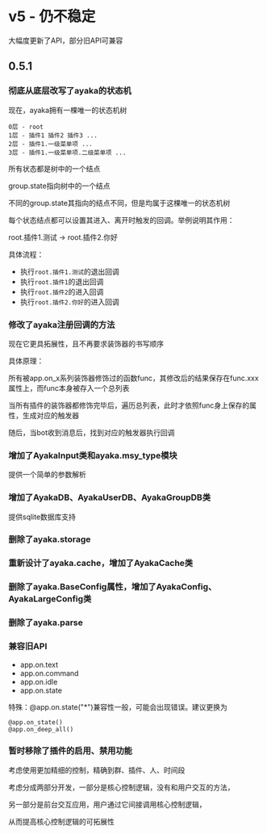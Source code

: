 # v5 - 仍不稳定

大幅度更新了API，部分旧API可兼容

## 0.5.1

### 彻底从底层改写了ayaka的状态机

现在，ayaka拥有一棵唯一的状态机树

```
0层 - root
1层 - 插件1 插件2 插件3 ...
2层 - 插件1.一级菜单项 ...
3层 - 插件1.一级菜单项.二级菜单项 ...
```

所有状态都是树中的一个结点

group.state指向树中的一个结点

不同的group.state其指向的结点不同，但是均属于这棵唯一的状态机树

每个状态结点都可以设置其进入、离开时触发的回调。举例说明其作用：

root.插件1.测试 -> root.插件2.你好

具体流程：

- 执行`root.插件1.测试`的退出回调
- 执行`root.插件1`的退出回调
- 执行`root.插件2`的进入回调
- 执行`root.插件2.你好`的进入回调

### 修改了ayaka注册回调的方法

现在它更具拓展性，且不再要求装饰器的书写顺序

具体原理：

所有被app.on_x系列装饰器修饰过的函数func，其修改后的结果保存在func.xxx属性上，而func本身被存入一个总列表

当所有插件的装饰器都修饰完毕后，遍历总列表，此时才依照func身上保存的属性，生成对应的触发器

随后，当bot收到消息后，找到对应的触发器执行回调

### 增加了AyakaInput类和ayaka.msy_type模块

提供一个简单的参数解析

### 增加了AyakaDB、AyakaUserDB、AyakaGroupDB类

提供sqlite数据库支持

### 删除了ayaka.storage

### 重新设计了ayaka.cache，增加了AyakaCache类

### 删除了ayaka.BaseConfig属性，增加了AyakaConfig、AyakaLargeConfig类

### 删除了ayaka.parse

### 兼容旧API

- app.on.text
- app.on.command
- app.on.idle
- app.on.state

特殊：@app.on.state("*")兼容性一般，可能会出现错误。建议更换为

```
@app.on_state()
@app.on_deep_all()
```

### 暂时移除了插件的启用、禁用功能

考虑使用更加精细的控制，精确到群、插件、人、时间段

考虑分成两部分开发，一部分是核心控制逻辑，没有和用户交互的方法，

另一部分是前台交互应用，用户通过它间接调用核心控制逻辑，

从而提高核心控制逻辑的可拓展性



